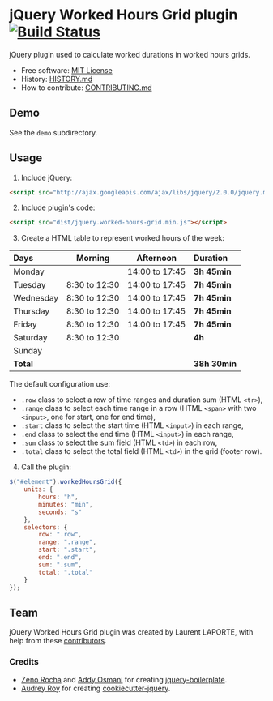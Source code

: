# jQuery Worked Hours Grid plugin [![Build Status](https://secure.travis-ci.org/tantale/jquery-worked-hours-grid.png?branch=master)](https://travis-ci.org/tantale/jquery-worked-hours-grid)

jQuery plugin used to calculate worked durations in worked hours grids.

* Free software: [MIT License](http://tantale.mit-license.org/)
* History: [HISTORY.md](https://github.com/tantale/jquery-worked-hours-grid/blob/master/HISTORY.md)
* How to contribute: [CONTRIBUTING.md](https://github.com/tantale/jquery-worked-hours-grid/blob/master/CONTRIBUTING.md)

## Demo

See the `demo` subdirectory.

## Usage

1. Include jQuery:

  ```html
  <script src="http://ajax.googleapis.com/ajax/libs/jquery/2.0.0/jquery.min.js"></script>
  ```

2. Include plugin's code:

  ```html
  <script src="dist/jquery.worked-hours-grid.min.js"></script>
  ```

3. Create a HTML table to represent worked hours of the week:

| Days      | Morning        | Afternoon      |  Duration     |
|:----------|:--------------:|:--------------:|:--------------|
| Monday    |                | 14:00 to 17:45 |  **3h 45min** |
| Tuesday   | 8:30 to 12:30  | 14:00 to 17:45 |  **7h 45min** |
| Wednesday | 8:30 to 12:30  | 14:00 to 17:45 |  **7h 45min** |
| Thursday  | 8:30 to 12:30  | 14:00 to 17:45 |  **7h 45min** |
| Friday    | 8:30 to 12:30  | 14:00 to 17:45 |  **7h 45min** |
| Saturday  | 8:30 to 12:30  |                |  **4h**       |
| Sunday    |                |                |               |
| **Total** |                |                | **38h 30min** |

The default configuration use:
* `.row` class to select a row of time ranges and duration sum (HTML `<tr>`),
* `.range` class to select each time range in a row (HTML `<span>` with two `<input>`, one for start, one for end time),
* `.start` class to select the start time (HTML `<input>`) in each range,
* `.end` class to select the end time (HTML `<input>`) in each range,
* `.sum` class to select the sum field (HTML `<td>`) in each row,
* `.total` class to select the total field (HTML `<td>`) in the grid (footer row).

4. Call the plugin:

  ```javascript
  $("#element").workedHoursGrid({
      units: {
          hours: "h",
          minutes: "min",
          seconds: "s"
      },
      selectors: {
          row: ".row",
          range: ".range",
          start: ".start",
          end: ".end",
          sum: ".sum",
          total: ".total"
      }
  });
  ```

## Team

jQuery Worked Hours Grid plugin was created by Laurent LAPORTE, with help from these [contributors](https://github.com/tantale/jquery-worked-hours-grid/graphs/contributors).

### Credits

* [Zeno Rocha](http://zenorocha.com) and [Addy Osmani](http://addyosmani.com) for creating [jquery-boilerplate](https://github.com/jquery-boilerplate/jquery-boilerplate).
* [Audrey Roy](http://www.audreymroy.com) for creating [cookiecutter-jquery](https://github.com/audreyr/cookiecutter-jquery).

